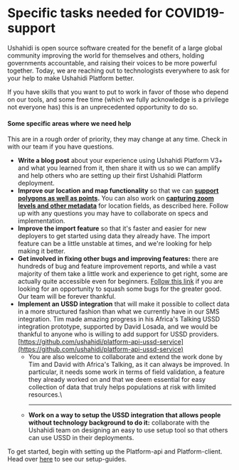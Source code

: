 # Specific tasks needed for COVID19-support

Ushahidi is open source software created for the benefit of a large global community improving the world for themselves and others, holding governments accountable, and raising their voices to be more powerful together. Today, we are reaching out to technologists everywhere to ask for your help to make Ushahidi Platform better.

If you have skills that you want to put to work in favor of those who depend on our tools, and some free time (which we fully acknowledge is a privilege not everyone has) this is an unprecedented opportunity to do so.

#### Some specific areas where we need help

This are in a rough order of priority, they may change at any time. Check in with our team if you have questions.

* **Write a blog post** about your experience using Ushahidi Platform V3+ and what you learned from it, then share it with us so we can amplify and help others who are setting up their first Ushahidi Platform deployment.
* **Improve our location and map functionality** so that we can [**support polygons as well as points**](https://github.com/ushahidi/platform/issues/1231)**.** You can also work on [**capturing zoom levels and other metadata**](https://github.com/ushahidi/platform/issues/600) for location fields, as described here. Follow up with any questions you may have to collaborate on specs and implementation.
* **Improve the import feature** so that it's faster and easier for new deployers to get started using data they already have. The import feature can be a little unstable at times, and we're looking for help making it better.
* **Get involved in fixing other bugs and improving features:** there are hundreds of bug and feature improvement reports, and while a vast majority of them take a little work and experience to get right, some are actually quite accessible even for beginners. [Follow this link](https://github.com/ushahidi/platform/issues?q=is%3Aopen+is%3Aissue+label%3ABug) if you are looking for an opportunity to squash some bugs for the greater good. Our team will be forever thankful.
* **Implement an USSD integration** that will make it possible to collect data in a more structured fashion than what we currently have in our SMS integration. Tim made amazing progress in his Africa's Talking USSD integration prototype, supported by David Losada, and we would be thankful to anyone who is willing to add support for USSD providers. [https://github.com/ushahidi/platform-api-ussd-service](https://github.com/ushahidi/platform-api-ussd-service)
  * You are also welcome to collaborate and extend the work done by Tim and David with Africa's Talking, as it can always be improved. In particular, it needs some work in terms of field validation, a feature they already worked on and that we deem essential for easy collection of data that truly helps populations at risk with limited resources.\
    ****
  * **Work on a way to setup the USSD integration that allows people without technology background to do it:** collaborate with the Ushahidi team on designing an easy to use setup tool so that others can use USSD in their deployments.



To get started, begin with setting up the Platform-api and Platform-client. Head over [here](../development-and-code/setup\_alternatives/) to see our setup-guides.
